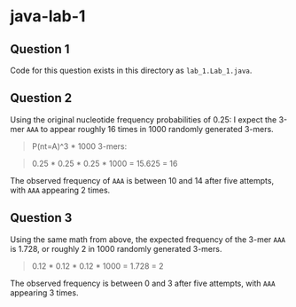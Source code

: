 # java-lab-1

## Question 1
Code for this question exists in this directory as `lab_1.Lab_1.java`.

## Question 2
Using the original nucleotide frequency probabilities of 0.25: I expect the 3-mer `AAA` to appear roughly 16 times in 1000 randomly generated  3-mers.

> P(nt=A)^3 * 1000 3-mers:

> 0.25 * 0.25 * 0.25 * 1000 = 15.625 = 16

The observed frequency of `AAA` is between 10 and 14 after five attempts, with `AAA` appearing 2 times.  

## Question 3
Using the same math from above, the expected frequency of the 3-mer `AAA` is 1.728, or roughly 2 in 1000 randomly generated 3-mers. 

> 0.12 * 0.12 * 0.12 * 1000 = 1.728 = 2

The observed frequency is between 0 and 3 after five attempts, with `AAA` appearing 3 times.
